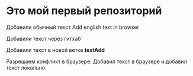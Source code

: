 # Это мой первый репозиторий

Добавили обычный текст Add english text in browser

Добавили текст через гитхаб

Добавили текст в новой ветке **textAdd**

Разрешаем конфликт в браузере. Добавил текст в браузере и добавил текст локально.
